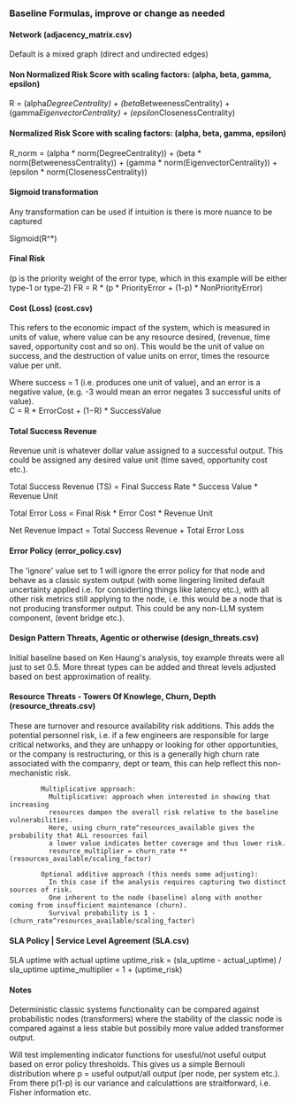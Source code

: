 ### Baseline Formulas, improve or change as needed #### 

#### Network (adjacency_matrix.csv)

Default is a mixed graph (direct and undirected edges)

#### Non Normalized Risk Score with scaling factors: (alpha, beta, gamma, epsilon)

   R = (alpha*DegreeCentrality) + 
  (beta*BetweenessCentrality) + 
  (gamma*EigenvectorCentrality) +
  (epsilon*ClosenessCentrality)

#### Normalized Risk Score with scaling factors: (alpha, beta, gamma, epsilon)

   R_norm = (alpha * norm(DegreeCentrality)) + 
  (beta * norm(BetweenessCentrality)) + 
  (gamma * norm(EigenvectorCentrality)) +
  (epsilon * norm(ClosenessCentrality))  

#### Sigmoid transformation 

   Any transformation can be used if intuition is there is more nuance to be captured

   Sigmoid(R^*)

#### Final Risk

  (p is the priority weight of the error type, which in this example
  will be either type-1 or type-2)
  FR = R * (p * PriorityError + (1-p) * NonPriorityError)

#### Cost (Loss) (cost.csv) 

  This refers to the economic impact of the system, which is measured in units of value, where value can
  be any resource desired, (revenue, time saved, opportunity cost and so on). This would be the unit of value on success, and the destruction of value units on error, times the resource value per unit. 
  
  Where success = 1 (i.e. produces one unit of value), and an error is a negative value, 
  (e.g. -3 would mean an error negates 3 successful units of value).   
  C = R * ErrorCost + (1−R) * SuccessValue 

#### Total Success Revenue

  Revenue unit is whatever dollar value assigned to a successful output. This could be assigned any desired value unit (time saved, opportunity cost etc.).
  
  Total Success Revenue (TS) = Final Success Rate * Success Value * Revenue Unit 

  Total Error Loss = Final Risk * Error Cost * Revenue Unit

  Net Revenue Impact = Total Success Revenue + Total Error Loss

#### Error Policy (error_policy.csv)

 The 'ignore' value set to 1 will ignore the error policy for that node and behave as a classic system output
 (with some lingering limited default uncertainty applied i.e. for considerting things like latency etc.),
 with all other risk metrics still applying to the node, i.e. this would be a node that is not producing transformer output. This could be any non-LLM system component, (event bridge etc.).
   

#### Design Pattern Threats, Agentic or otherwise (design_threats.csv) 

 Initial baseline based on Ken Haung's analysis, toy example threats were all just to set 0.5. 
 More threat types can be added and threat levels adjusted based on best approximation of reality. 

#### Resource Threats - Towers Of Knowlege, Churn, Depth (resource_threats.csv)

These are turnover and resource availability risk additions. This adds the potential personnel risk,
i.e. if a few engineers are responsible for large critical networks, and they are unhappy or
looking for other opportunities, or the company is restructuring, or this is a generally high churn rate 
associated with the companry, dept or team, this can help reflect this non-mechanistic risk.

            Multiplicative approach:
              Multiplicative: approach when interested in showing that increasing 
              resources dampen the overall risk relative to the baseline vulnerabilities. 
              Here, using churn_rate^resources_available gives the probability that ALL resources fail
              a lower value indicates better coverage and thus lower risk.
              resource_multiplier = churn_rate ** (resources_available/scaling_factor)
            
            Optional additive approach (this needs some adjusting):
              In this case if the analysis requires capturing two distinct sources of risk. 
              One inherent to the node (baseline) along with another coming from insufficient maintenance (churn).
              Survival probability is 1 - (churn_rate^resources_available/scaling_factor)

#### SLA Policy | Service Level Agreement (SLA.csv)

  SLA uptime with actual uptime
  uptime_risk = (sla_uptime - actual_uptime) / sla_uptime
              uptime_multiplier = 1 + (uptime_risk)

#### Notes
  Deterministic classic systems functionality can be compared against probabilistic nodes (transformers)
  where the stability of the classic node is compared against a less stable but possibily more value added
  transformer output.

  Will test implementing indicator functions for usesful/not useful output based on error policy thresholds.
  This gives us a simple Bernouli distribution where p = useful output/all output (per node, per system etc.). 
  From there p(1-p) is our variance and calculattions are straitforward, i.e. Fisher information etc.                    
